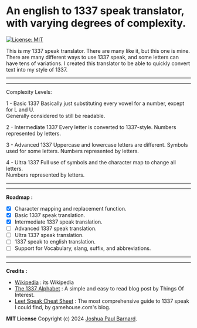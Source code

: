 # An english to 1337 speak translator, with varying degrees of complexity.

[![License: MIT](https://img.shields.io/badge/License-MIT-yellow.svg)](https://opensource.org/licenses/MIT)

This is my 1337 speak translator.  There are many like it, but this one is mine.
There are many different ways to use 1337 speak, and some letters can have tens of variations.
I created this translator to be able to quickly convert text into my style of 1337.

________________________________________________________________________________________________________________________________________
________________________________________________________________________________________________________________________________________

Complexity Levels:

1 - Basic 1337
Basically just substituting every vowel for a number, except for L and U.  
Generally considered to still be readable.

2 - Intermediate 1337
Every letter is converted to 1337-style.
Numbers represented by letters.

3 - Advanced 1337
Uppercase and lowercase letters are different.
Symbols used for some letters.
Numbers represented by letters.

4 - Ultra 1337
Full use of symbols and the character map to change all letters.  
Numbers represented by letters.

________________________________________________________________________________________________________________________________________
________________________________________________________________________________________________________________________________________


**Roadmap :**
- [x] Character mapping and replacement function.
- [x] Basic 1337 speak translation.
- [x] Intermediate 1337 speak translation.
- [ ] Advanced 1337 speak translation.
- [ ] Ultra 1337 speak translation.
- [ ] 1337 speak to english translation.
- [ ] Support for Vocabulary, slang, suffix, and abbreviations.

________________________________________________________________________________________________________________________________________
________________________________________________________________________________________________________________________________________


**Credits :**

- [Wikipedia](https://en.wikipedia.org/wiki/Leet) : its Wikipedia
- [The 1337 Alphabet](https://qntm.org/l33t) : A simple and easy to read blog post by Things Of Interest.
- [Leet Speak Cheat Sheet](https://www.gamehouse.com/blog/leet-speak-cheat-sheet/) : The most comprehensive guide to 1337 speak I could find, by gamehouse.com's blog.


**MIT License**
Copyright (c) 2024 [Joshua Paul Barnard](https://joshuapaulbarnard.github.io/Miscellaneous-Projects/1337-speak-translator/LICENSE).
